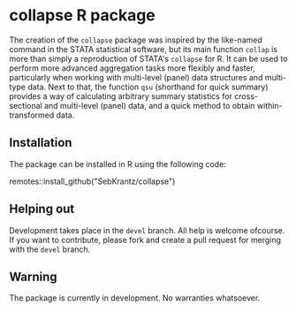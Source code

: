# collapse R package

The creation of the `collapse` package was inspired by the like-named command in the STATA statistical software,
but its main function `collap` is more than simply a reproduction of STATA's `collapse` for R.
It can be used to perform more advanced aggregation tasks more flexibly and faster, particularly when working with multi-level (panel) data structures and multi-type data. Next to that,
the function `qsu` (shorthand for quick summary) provides a 
way of calculating arbitrary summary statistics for cross-sectional and multi-level (panel) data, and a quick method to obtain within-transformed data.


## Installation

The package can be installed in R using the following code:

remotes::install_github("SebKrantz/collapse")

## Helping out

Development takes place in the `devel` branch. All help is welcome ofcourse. If you want to contribute, please fork and create a pull request for merging with the `devel` branch.

## Warning

The package is currently in development. No warranties whatsoever.
